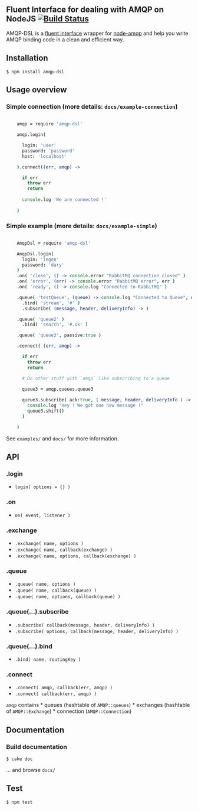 ## Fluent Interface for dealing with AMQP on NodeJS [![Build Status](https://secure.travis-ci.org/FGRibreau/node-amqp-dsl.png)](http://travis-ci.org/FGRibreau/node-amqp-dsl) ##

AMQP-DSL is a [fluent interface](http://en.wikipedia.org/wiki/Fluent_interface) wrapper for [node-amqp](https://github.com/postwait/node-amqp) and help you write AMQP binding code in a clean and efficient way.

## Installation

    $ npm install amqp-dsl

## Usage overview

### Simple connection (more details: `docs/example-connection`)

```coffeescript

    amqp = require 'amqp-dsl'

    amqp.login(

      login: 'user'
      password: 'password'
      host: 'localhost'

    ).connect((err, amqp) ->

      if err
        throw err
        return
      
      console.log 'We are connected !'
      
    )
```

### Simple example (more details: `docs/example-simple`)

```coffeescript

    AmqpDsl = require 'amqp-dsl'

    AmqpDsl.login(
      login: 'legen'
      password: 'dary'
    )
    .on( 'close', () -> console.error "RabbitMQ connection closed" )
    .on( 'error', (err) -> console.error "RabbitMQ error", err )
    .on( 'ready', () -> console.log "Connected to RabbitMQ" )

    .queue( 'testQueue', (queue) -> console.log "Connected to Queue", queue.name )
      .bind( 'stream', '#' )
      .subscribe( (message, header, deliveryInfo) -> )

    .queue( 'queue2' )
      .bind( 'search', '#.ok' )

    .queue( 'queue3', passive:true )

    .connect( (err, amqp) ->

      if err
        throw err
        return

      # Do other stuff with `amqp` like subscribing to a queue

      queue3 = amqp.queues.queue3
      
      queue3.subscribe( ack:true, ( message, header, deliveryInfo ) ->
        console.log "Hey ! We got one new message !"
        queue3.shift()
      )

    )
```

See `examples/` and `docs/` for more information.

## API

### .login
 * `login( options = {} )`

### .on
 * `on( event, listener )`

### .exchange
 * `.exchange( name, options )`
 * `.exchange( name, callback(exchange) )`
 * `.exchange( name, options, callback(exchange) )`

### .queue
 * `.queue( name, options )`
 * `.queue( name, callback(queue) )`
 * `.queue( name, options, callback(queue) )`

### .queue(...).subscribe
 * `.subscribe( callback(message, header, deliveryInfo) )`
 * `.subscribe( options, callback(message, header, deliveryInfo) )`

### .queue(...).bind
 * `.bind( name, routingKey )`

### .connect
 * `.connect( amqp, callback(err, amqp) )`
 * `.connect( callback(err, amqp) )`
 
 `amqp` contains
      * queues (hashtable of `AMQP::queues`)
      * exchanges (hashtable of `AMQP::Exchange`)
      * connection (`AMQP::Connection`)


## Documentation

### Build documentation
    $ cake doc

... and browse `docs/`

## Test
  
    $ npm test